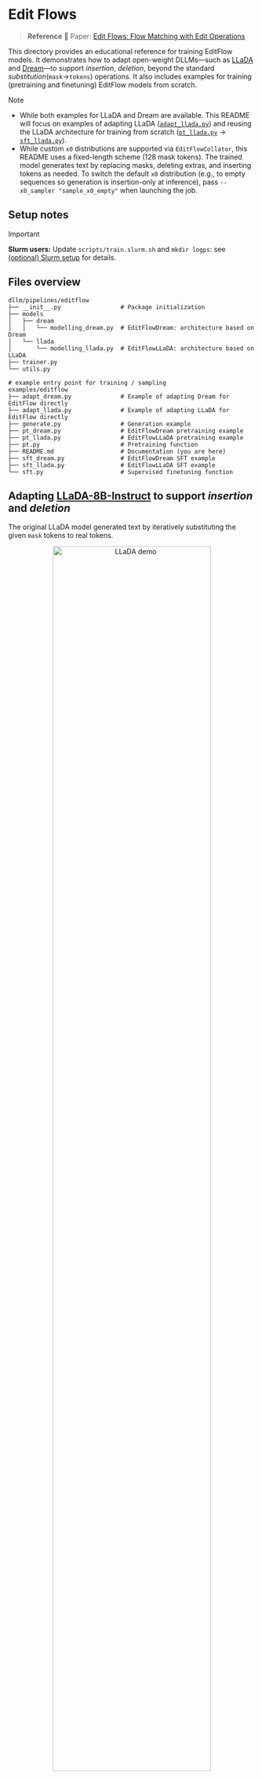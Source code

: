 # Edit Flows

> **Reference**
> 📄 Paper: [Edit Flows: Flow Matching with Edit Operations](https://arxiv.org/abs/2506.09018) 

This directory provides an educational reference for training EditFlow models. It demonstrates how to adapt open-weight DLLMs—such as [LLaDA](https://arxiv.org/abs/2502.09992) and [Dream](https://arxiv.org/abs/2508.15487)—to support *insertion*, *deletion*, beyond the standard *substitution*(`mask`->`tokens`) operations. It also includes examples for training (pretraining and finetuning) EditFlow models from scratch.

> [!NOTE]
> - While both examples for LLaDA and Dream are available. This README will focus on examples of adapting LLaDA ([`adapt_llada.py`](/examples/editflow/adapt_llada.py)) and reusing the LLaDA architecture for training from scratch ([`pt_llada.py`](/examples/editflow/pt_llada.py) -> [`sft_llada.py`](/examples/editflow/sft_llada.py)).
> - While custom `x0` distributions are supported via `EditFlowCollator`, this README uses a fixed-length scheme (128 mask tokens). The trained model generates text by replacing masks, deleting extras, and inserting tokens as needed. To switch the default `x0` distribution (e.g., to empty sequences so generation is insertion-only at inference), pass `--x0_sampler "sample_x0_empty"` when launching the job.


## Setup notes
> [!IMPORTANT]  
> **Slurm users:** Update `scripts/train.slurm.sh` and `mkdir logps`: see [(optional) Slurm setup](/README.md/#optional-slurm-setup) for details.

##  Files overview
```
dllm/pipelines/editflow
├── __init__.py                 # Package initialization
├── models
│   ├── dream
│   │   └── modelling_dream.py  # EditFlowDream: architecture based on Dream
│   └── llada
│       └── modelling_llada.py  # EditFlowLLaDA: architecture based on LLaDA
├── trainer.py
└── utils.py

# example entry point for training / sampling
examples/editflow
├── adapt_dream.py              # Example of adapting Dream for EditFlow directly
├── adapt_llada.py              # Example of adapting LLaDA for EditFlow directly
├── generate.py                 # Generation example
├── pt_dream.py                 # EditFlowDream pretraining example
├── pt_llada.py                 # EditFlowLLaDA pretraining example
├── pt.py                       # Pretraining function
├── README.md                   # Documentation (you are here)
├── sft_dream.py                # EditFlowDream SFT example
├── sft_llada.py                # EditFlowLLaDA SFT example
└── sft.py                      # Supervised finetuning function
```

## Adapting [LLaDA-8B-Instruct](https://huggingface.co/GSAI-ML/LLaDA-8B-Instruct) to support *insertion* and *deletion*

The original LLaDA model generated text by iteratively substituting the given `mask` tokens to real tokens. 

<!-- <div style="display: flex; justify-content: center; flex-wrap: wrap;">
    <img src="https://github.com/ML-GSAI/LLaDA/blob/main/imgs/example_gradio.gif" style="width: 80%" />
</div> -->
<p align="center">
  <img src="https://github.com/ML-GSAI/LLaDA/blob/main/imgs/example_gradio.gif" alt="LLaDA demo" width="80%">
</p>
<p align="center"><em>Figure: Example Gradio demo for LLaDA.</em></p>

However, LLaDA natively supports only substitution. This example shows how to adapt it so that, during decoding, the model can not only replace fixed-length masks (e.g., 128 tokens) with real text but also insert new tokens and delete unnecessary masks adaptively:

```shell
accelerate launch --config_file scripts/accelerate_configs/deepspeed_zero2.yaml examples/editflow/adapt_llada.py \
    --model_name_or_path "GSAI-ML/LLaDA-8B-Instruct" \
    --lm_head_key "model.transformer.ff_out" \
    --init_editflow_from_src True \
    --dataset_args "allenai/tulu-3-sft-mixture[train:10000,test:1000]" \
    --output_dir "models/EditFlow-LLaDA-8B-Instruct-Adapt/tulu-3-sft-mixture[train:10000,test:1000]" \
    --x0_sampler "sample_x0_masks" \
    --max_length 1024 \ 
    --num_train_epochs 4
```

If you are using slurm and want to train across, for example, two nodes (16 GPUs total), run:
```shell
sbatch --nodes=2 --gres=gpu:8 scripts/train.slurm.sh \
    --accelerate_config "deepspeed_zero2" \
    --script_path "examples/editflow/adapt_llada.py" \
    --model_name_or_path "GSAI-ML/LLaDA-8B-Instruct" \
    --lm_head_key "model.transformer.ff_out" \
    --init_editflow_from_src True \
    --dataset_args "allenai/tulu-3-sft-mixture[train:10000,test:1000]" \
    --output_dir "models/EditFlow-LLaDA-8B-Instruct-Adapt/tulu-3-sft-mixture[train:10000,test:1000]" \
    --x0_sampler "sample_x0_masks" \
    --max_length 1024 \ 
    --num_train_epochs 4
```

After training, you can use the generate scripts to provide a visualized decoding trace to see how the model performs *insertion* and *deletion* beyond regular mask *substitutions*.


## Pretraining & Finetuning from scratch
You can also train an EditFlow model from scratch (pretrain → SFT) without adapting an existing DLLM.

Pretrain on a subset of [mlfoundations/dclm-baseline-1.0](https://huggingface.co/datasets/mlfoundations/dclm-baseline-1.0) using 256 GPUs (32x8) and DeepSpeed ZeRO-2:

```shell
sbatch --nodes=32 --gres=gpu:8 scripts/train.slurm.sh \
    --accelerate_config "deepspeed_zero2" \
    --script_path "examples/editflow/pt_llada.py" \
    --model_name_or_path "GSAI-ML/LLaDA-8B-Base" \
    --dataset_args "mlfoundations/dclm-baseline-1.0[train:10_000_000,test:10_000]" \
    --output_dir "models/EditFlow-LLaDA-8B-Base/dclm-baseline-1.0[train:10_000_000,test:10_000]" \
    --x0_sampler "sample_x0_masks" \
    --max_length 1024 \ 
    --max_steps 10000
```

Finetune on a subset of [allenai/tulu-3-sft-mixture](https://huggingface.co/datasets/allenai/tulu-3-sft-mixture) using 8 GPUS and DeepSpeed ZeRO-2 for better instruction following:

```shell
# you can also run locally with `accelerate ...`
sbatch --nodes=1 --gres=gpu:8 scripts/train.slurm.sh \
    --accelerate_config "deepspeed_zero2" \
    --script_path "examples/editflow/sft_llada.py" \
    --model_name_or_path "models/EditFlow-LLaDA-8B-Base/dclm-baseline-1.0[train:10_000_000,test:10_000]/checkpoint-final" \
    --dataset_args "allenai/tulu-3-sft-mixture[train:10000,test:1000]" \
    --output_dir "models/EditFlow-LLaDA-8B-Base/dclm-baseline-1.0[train:10_000_000,test:10_000]" \
    --x0_sampler "sample_x0_masks" \
    --max_length 1024 \ 
    --num_train_epochs 4
```

## Acknowledgement

This Edit Flows implementation is inspired by https://github.com/TheMatrixMaster/edit-flows-demo.